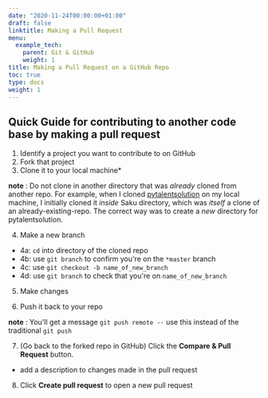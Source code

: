 ```yaml
---
date: "2020-11-24T00:00:00+01:00"
draft: false
linktitle: Making a Pull Request
menu:
  example_tech:
    parent: Git & GitHub
    weight: 1
title: Making a Pull Request on a GitHub Repo
toc: true
type: docs
weight: 1
---
```


## Quick Guide for contributing to another code base by making a pull request

1. Identify a project you want to contribute to on GitHub
2. Fork that project
3. Clone it to your local machine*

**note** : Do not clone in another directory that was *already* cloned from another repo. For example, when I cloned [pytalentsolution](https://github.com/PaulApivat/pytalentsolution) on my local machine, I initially cloned it *inside* Saku directory, which was *itself* a clone of an already-existing-repo. The correct way was to create a *new* directory for pytalentsolution.

4. Make a new branch

- 4a: `cd` into directory of the cloned repo
- 4b: use `git branch` to confirm you're on the `*master` branch
- 4c: use `git checkout -b name_of_new_branch` 
- 4d: use `git branch` to check that you're on `name_of_new_branch`

5. Make changes

6. Push it back to your repo

**note** : You'll get a message `git push remote --` use this instead of the traditional `git push`

7. (Go back to the forked repo in GitHub) Click the **Compare & Pull Request** button.

- add a description to changes made in the pull request 

8. Click **Create pull request** to open a new pull request
